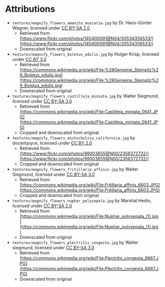 # Attributions

- `textures/magnify_flowers_amanita_muscaria.jpg` by Dr. Hans-Günter Wagner, licensed under [CC BY-SA 2.0](https://creativecommons.org/licenses/by-sa/2.0/)
  - Retrieved from [https://www.flickr.com/photos/145400091@N04/30534356533/](https://www.flickr.com/photos/145400091@N04/30534356533/)
  - Downscaled from original
- `textures/magnify_flowers_boletus_edulis.jpg` by Holger Krisp, licensed under [CC BY 3.0](https://creativecommons.org/licenses/by/3.0/)
  - Retrieved from [https://commons.wikimedia.org/wiki/File:%28Gemeine_Steinpilz%29_Boletus_edulis.jpg](https://commons.wikimedia.org/wiki/File:%28Gemeine_Steinpilz%29_Boletus_edulis.jpg)
  - Downscaled from original
- `textures/magnify_flowers_castilleja_miniata.jpg` by Walter Siegmund, licensed under [CC BY-SA 3.0](https://creativecommons.org/licenses/by-sa/3.0/)
  - Retrieved from [https://commons.wikimedia.org/wiki/File:Castilleja_miniata_0641.JPG](https://commons.wikimedia.org/wiki/File:Castilleja_miniata_0641.JPG)
  - Cropped and downscaled from original
- `textures/magnify_flowers_eschscholzia_californica.jpg` by docentjoyce, licensed under [CC BY 2.0](https://creativecommons.org/licenses/by/2.0/)
  - Retrieved from [https://www.flickr.com/photos/99003655@N00/2356372732/](https://www.flickr.com/photos/99003655@N00/2356372732/)
  - Cropped and downscaled from original
- `textures/magnify_flowers_fritillaria_affinis.jpg` by Walter Siegmund, licensed under [CC BY-SA 3.0](https://creativecommons.org/licenses/by-sa/3.0/)
  - Retrieved from [https://commons.wikimedia.org/wiki/File:Fritillaria_affinis_6603.JPG](https://commons.wikimedia.org/wiki/File:Fritillaria_affinis_6603.JPG)
  - Cropped and downscaled from original
- `textures/magnify_flowers_nuphar_polysepala.jpg` by Marshal Hedin, licensed under [CC BY-SA 2.0](https://creativecommons.org/licenses/by/2.0/)
  - Retrieved from [https://commons.wikimedia.org/wiki/File:Nuphar_polysepala_(1).jpg](https://commons.wikimedia.org/wiki/File:Nuphar_polysepala_(1).jpg)
  - Downscaled from original
- `textures/magnify_flowers_plectritis_congesta.jpg` by Walter siegmund, licensed under [CC BY-SA 3.0](https://creativecommons.org/licenses/by-sa/3.0/deed.en)
  - Retrieved from [https://commons.wikimedia.org/wiki/File:Plectritis_congesta_6667.JPG](https://commons.wikimedia.org/wiki/File:Plectritis_congesta_6667.JPG)
  - Downscaled from original
